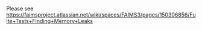 Please see https://faimsproject.atlassian.net/wiki/spaces/FAIMS3/pages/150306856/Fuite+Tests+Finding+Memory+Leaks
